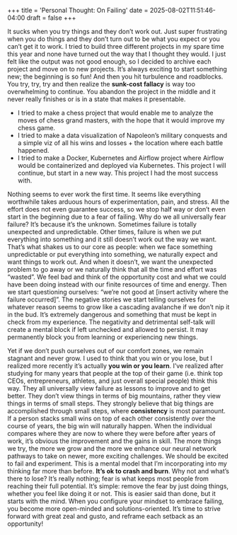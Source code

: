 +++
title = 'Personal Thought: On Failing'
date = 2025-08-02T11:51:46-04:00
draft = false
+++

It sucks when you try things and they don’t work out. Just super frustrating when you do things and they don’t turn out to be what you expect or you can’t get it to work. I tried to build three different projects in my spare time this year and none have turned out the way that I thought they would. I just felt like the output was not good enough, so I decided to archive each project and move on to new projects. It’s always exciting to start something new; the beginning is so fun! And then you hit turbulence and roadblocks. You try, try, try and then realize the **sunk-cost fallacy** is way too overwhelming to continue. You abandon the project in the middle and it never really finishes or is in a state that makes it presentable. 

* I tried to make a chess project that would enable me to analyze the moves of chess grand masters, with the hope that it would improve my chess game.
* I tried to make a data visualization of Napoleon’s military conquests and a simple viz of all his wins and losses + the location where each battle happened.
* I tried to make a Docker, Kubernetes and Airflow project where Airflow would be containerized and deployed via Kubernetes. This project I will continue, but start in a new way. This project I had the most success with.

Nothing seems to ever work the first time. It seems like everything worthwhile takes arduous hours of experimentation, pain, and stress. All the effort does not even guarantee success, so we stop half way or don’t even start in the beginning due to a fear of failing. Why do we all universally fear failure? It’s because it’s the unknown. Sometimes failure is totally unexpected and unpredictable. Other times, failure is when we put everything into something and it still doesn’t work out the way we want. That’s what shakes us to our core as people: when we face something unpredictable or put everything into something, we naturally expect and want things to work out. And when it doesn’t, we want the unexpected problem to go away or we naturally think that all the time and effort was “wasted”. We feel bad and think of the opportunity cost and what we could have been doing instead with our finite resources of time and energy. Then we start questioning ourselves: “we’re not good at [insert activity where the failure occurred]”. The negative stories we start telling ourselves for whatever reason seems to grow like a cascading avalanche if we don’t nip it in the bud. It’s extremely dangerous and something that must be kept in check from my experience. The negativity and detrimental self-talk will create a mental block if left unchecked and allowed to persist. It may permanently block you from learning or experiencing new things.

Yet if we don’t push ourselves out of our comfort zones, we remain stagnant and never grow. I used to think that you win or you lose, but I realized more recently it’s actually **you win or you learn**. I’ve realized after studying for many years that people at the top of their game (i.e. think top CEOs, entrepreneurs, athletes, and just overall special people) think this way. They all universally view failure as lessons to improve and to get better. They don’t view things in terms of big mountains, rather they view things in terms of small steps. They strongly believe that big things are accomplished through small steps, where **consistency** is most paramount. If a person stacks small wins on top of each other consistently over the course of years, the big win will naturally happen. When the individual compares where they are now to where they were before after years of work, it’s obvious the improvement and the gains in skill. The more things we try, the more we grow and the more we enhance our neural network pathways to take on newer, more exciting challenges. We should be excited to fail and experiment. This is a mental model that I’m incorporating into my thinking far more than before. **It’s ok to crash and burn**. Why not and what’s there to lose? It’s really nothing; fear is what keeps most people from reaching their full potential. It’s simple: remove the fear by just doing things, whether you feel like doing it or not. This is easier said than done, but it starts with the mind. When you configure your mindset to embrace failing, you become more open-minded and solutions-oriented. It’s time to strive forward with great zeal and gusto, and reframe each setback as an opportunity!
